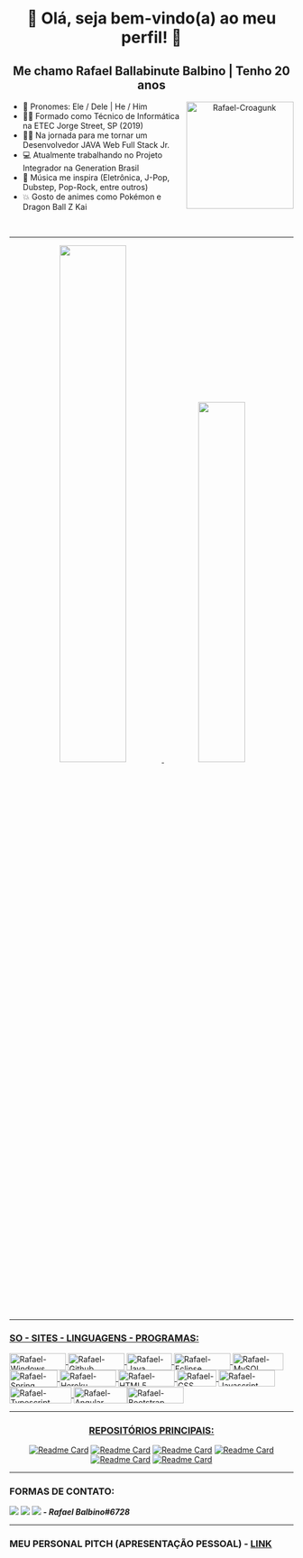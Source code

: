 <div align="center"><h1> 👋 Olá, seja bem-vindo(a) ao meu perfil! 👋 </h1></div>

<div align="center"><h2> Me chamo Rafael Ballabinute Balbino | Tenho 20 anos </h2></div>

<div align="center">
 <img align="right" alt="Rafael-Croagunk" height="190" src="https://pa1.narvii.com/6427/b87df2f9562520e2346e6233338377cc7bbd7b27_hq.gif">
</div>

- 👦 Pronomes: Ele / Dele | He / Him
- 👨‍🎓 Formado como Técnico de Informática na ETEC Jorge Street, SP (2019)
- 👨‍💻 Na jornada para me tornar um Desenvolvedor JAVA Web Full Stack Jr.
- 💻 Atualmente trabalhando no Projeto Integrador na Generation Brasil
- 🎵 Música me inspira (Eletrônica, J-Pop, Dubstep, Pop-Rock, entre outros)
- 💥 Gosto de animes como Pokémon e Dragon Ball Z Kai
<br>
<hr>
<div align="center">
  <a href="https://github.com/RafaelBalbino">
  <img width="48.5%" 
   src="https://github-readme-stats.vercel.app/api?PAT_1&username=RafaelBalbino&show_icons=true&theme=slateorange&include_all_commits=true&count_private=true"/>
  <img width="40.5%" src="https://github-readme-stats.vercel.app/api/top-langs/?PAT_1&username=RafaelBalbino&layout=compact&langs_count=7&theme=slateorange"/>
</div>
 
---------------------------------------------------------------------------------------------------------------------------------------------------------------------
### SO - SITES - LINGUAGENS - PROGRAMAS:
<img align="center" alt="Rafael-Windows" height="30" width="100" src="https://img.shields.io/badge/Windows-0078D6?style=for-the-badge&logo=windows&logoColor=white">  <img align="center" alt="Rafael-Github" height="30" width="100" src="https://img.shields.io/badge/GitHub-100000?style=for-the-badge&logo=github&logoColor=white">
<img align="center" alt="Rafael-Java" height="30" width="80" src="https://img.shields.io/badge/Java-ED8B00?style=for-the-badge&logo=java&logoColor=white">  <img align="center" alt="Rafael-Eclipse" height="30" width="100" src="https://img.shields.io/badge/Eclipse-2C2255?style=for-the-badge&logo=eclipse&logoColor=white">
 <img align="center" alt="Rafael-MySQL" height="30" width="90" src="https://img.shields.io/badge/MySQL-005C84?style=for-the-badge&logo=mysql&logoColor=white">  <img align="center" alt="Rafael-Spring" height="30" width="85" src="https://img.shields.io/badge/Spring-6DB33F?style=for-the-badge&logo=spring&logoColor=white"> <img align="center" alt="Rafael-Heroku" height="29" width="100" src="https://img.shields.io/badge/Heroku-430098?style=for-the-badge&logo=heroku&logoColor=white">
<img align="center" alt="Rafael-HTML5" height="29" width="100" src="https://img.shields.io/badge/HTML5-E34F26?style=for-the-badge&logo=html5&logoColor=white">
 <img align="center" alt="Rafael-CSS" height="29" width="70" src="https://img.shields.io/badge/CSS-239120?&style=for-the-badge&logo=css3&logoColor=white">
 <img align="center" alt="Rafael-Javascript" height="29" width="100" src="https://img.shields.io/badge/JavaScript-F7DF1E?style=for-the-badge&logo=javascript&logoColor=black"> <img align="center" alt="Rafael-Typescript" height="29" width="110" src="https://img.shields.io/badge/TypeScript-007ACC?style=for-the-badge&logo=typescript&logoColor=white">
  <img align="center" alt="Rafael-Angular" height="29" width="95" src="https://img.shields.io/badge/Angular-DD0031?style=for-the-badge&logo=angular&logoColor=white"><img align="center" alt="Rafael-Bootstrap" height="29" width="100" src="https://img.shields.io/badge/Bootstrap-563D7C?style=for-the-badge&logo=bootstrap&logoColor=white">
 
---------------------------------------------------------------------------------------------------------------------------------------------------------------------
<div align="center">
 <h3> REPOSITÓRIOS PRINCIPAIS: </h3>

[![Readme Card](https://github-readme-stats.vercel.app/api/pin/?username=RafaelBalbino&show_icons=true&theme=slateorange&repo=BlogPessoalFront)](https://github.com/RafaelBalbino/BlogPessoalFront)
[![Readme Card](https://github-readme-stats.vercel.app/api/pin/?username=RafaelBalbino&show_icons=true&theme=slateorange&repo=BlogPessoal)](https://github.com/RafaelBalbino/BlogPessoal)
[![Readme Card](https://github-readme-stats.vercel.app/api/pin/?username=RafaelBalbino&show_icons=true&theme=slateorange&repo=RafaelBalbinoSite)](https://github.com/RafaelBalbino/RafaelBalbinoSite)
[![Readme Card](https://github-readme-stats.vercel.app/api/pin/?username=RafaelBalbino&show_icons=true&theme=slateorange&repo=RafaelBalbinoBootstrap)](https://github.com/RafaelBalbino/RafaelBalbinoBootstrap)
[![Readme Card](https://github-readme-stats.vercel.app/api/pin/?username=RafaelBalbino&show_icons=true&theme=slateorange&repo=ProjetoIntegradorFront)](https://github.com/RafaelBalbino/ProjetoIntegradorFront)
[![Readme Card](https://github-readme-stats.vercel.app/api/pin/?username=RafaelBalbino&show_icons=true&theme=slateorange&repo=ProjetoIntegrador)](https://github.com/RafaelBalbino/ProjetoIntegrador)
</div>
 
---------------------------------------------------------------------------------------------------------------------------------------------------------------------
### FORMAS DE CONTATO:
<a href = "mailto:rafaelballabi@hotmail.com"><img src="https://img.shields.io/badge/Microsoft_Outlook-0078D4?style=for-the-badge&logo=microsoft-outlook&logoColor=white" target="_blank"></a>
<a href = "https://www.linkedin.com/in/rafael-ballabinute-balbino" target="_blank"><img src="https://img.shields.io/badge/-LinkedIn-%230077B5?style=for-the-badge&logo=linkedin&logoColor=white" target="_blank"></a>
<a href = "Rafael Balbino#6728"><img src="https://img.shields.io/badge/Discord-7289DA?style=for-the-badge&logo=discord&logoColor=white"></a> ***- Rafael Balbino#6728***
 
---------------------------------------------------------------------------------------------------------------------------------------------------------------------
### MEU PERSONAL PITCH (APRESENTAÇÃO PESSOAL) - <a href = "https://www.youtube.com/watch?v=eZxtwRCjGcE" target="_blank">LINK</a>

